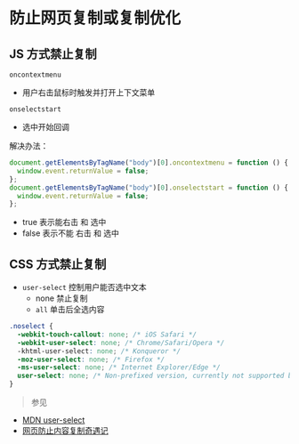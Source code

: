 # 防止网页复制或复制优化

## JS 方式禁止复制

`oncontextmenu`

- 用户右击鼠标时触发并打开上下文菜单

`onselectstart`

- 选中开始回调

解决办法：

```javascript
document.getElementsByTagName("body")[0].oncontextmenu = function () {
  window.event.returnValue = false;
};
document.getElementsByTagName("body")[0].onselectstart = function () {
  window.event.returnValue = false;
};
```

- true 表示能右击 和 选中
- false 表示不能 右击 和 选中

## CSS 方式禁止复制

- `user-select` 控制用户能否选中文本
  - none 禁止复制
  - `all` 单击后全选内容

```css
.noselect {
  -webkit-touch-callout: none; /* iOS Safari */
  -webkit-user-select: none; /* Chrome/Safari/Opera */
  -khtml-user-select: none; /* Konqueror */
  -moz-user-select: none; /* Firefox */
  -ms-user-select: none; /* Internet Explorer/Edge */
  user-select: none; /* Non-prefixed version, currently not supported by any browser */
}
```

> 参见

- [MDN user-select](https://developer.mozilla.org/zh-CN/docs/Web/CSS/user-select)
- [网页防止内容复制奇遇记](https://www.cnblogs.com/webARM/p/5133889.html)
